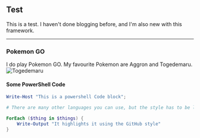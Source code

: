 ## Test

This is a test. I haven't done blogging before, and I'm also new with this framework.

---

### Pokemon GO

I do play Pokemon GO. My favourite Pokemon are Aggron and Togedemaru.
![Togedemaru](/gaimeri.github.io/docs/assets/togedemaru.png)

#### Some PowerShell Code

```powershell
Write-Host "This is a powershell Code block";

# There are many other languages you can use, but the style has to be loaded first

ForEach ($thing in $things) {
    Write-Output "It highlights it using the GitHub style"
}
```
